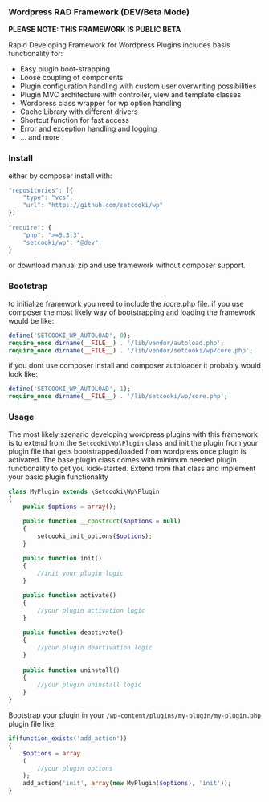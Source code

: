 ### Wordpress RAD Framework (DEV/Beta Mode)

**PLEASE NOTE: THIS FRAMEWORK IS PUBLIC BETA**

Rapid Developing Framework for Wordpress Plugins includes basis functionality for:

* Easy plugin boot-strapping
* Loose coupling of components
* Plugin configuration handling with custom user overwriting possibilities
* Plugin MVC architecture with controller, view and template classes
* Wordpress class wrapper for wp option handling
* Cache Library with different drivers
* Shortcut function for fast access
* Error and exception handling and logging
* ... and more

### Install

either by composer install with:

```javascript
"repositories": [{
    "type": "vcs",
    "url": "https://github.com/setcooki/wp"
}]
,
"require": {
    "php": ">=5.3.3",
    "setcooki/wp": "@dev",
}
```

or download manual zip and use framework without composer support.

### Bootstrap

to initialize framework you need to include the /core.php file. if you use composer the most likely way of bootstrapping
and loading the framework would be like:

```php
define('SETCOOKI_WP_AUTOLOAD', 0);
require_once dirname(__FILE__) . '/lib/vendor/autoload.php';
require_once dirname(__FILE__) . '/lib/vendor/setcooki/wp/core.php';
```

if you dont use composer install and composer autoloader it probably would look like:

```php
define('SETCOOKI_WP_AUTOLOAD', 1);
require_once dirname(__FILE__) . '/lib/setcooki/wp/core.php';
```

### Usage

The most likely szenario developing wordpress plugins with this framework is to extend from the `Setcooki\Wp\Plugin` class
and init the plugin from your plugin file that gets bootstrapped/loaded from wordpress once plugin is activated. The base
plugin class comes with minimum needed plugin functionality to get you kick-started. Extend from that class and implement
your basic plugin functionality

```php
class MyPlugin extends \Setcooki\Wp\Plugin
{
    public $options = array();

    public function __construct($options = null)
    {
        setcooki_init_options($options);
    }
    
    public function init()
    {
        //init your plugin logic
    }

    public function activate()
    {
        //your plugin activation logic
    }
    
    public function deactivate()
    {
        //your plugin deactivation logic
    }
    
    public function uninstall()
    {
        //your plugin uninstall logic
    }
}
```

Bootstrap your plugin in your `/wp-content/plugins/my-plugin/my-plugin.php` plugin file like:

```php
if(function_exists('add_action'))
{
    $options = array
    (
        //your plugin options
    );
    add_action('init', array(new MyPlugin($options), 'init'));
}
```




